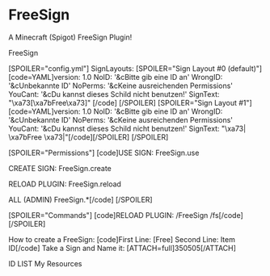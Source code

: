 # FreeSign
A Minecraft (Spigot) FreeSign Plugin!

FreeSign

[SPOILER="config.yml"]
SignLayouts:
[SPOILER="Sign Layout #0 (default)"]
[code=YAML]version: 1.0
NoID: '&cBitte gib eine ID an'
WrongID: '&cUnbekannte ID'
NoPerms: '&cKeine ausreichenden Permissions'
YouCant: '&cDu kannst dieses Schild nicht benutzen!'
SignText: "\xa73[\xa7bFree\xa73]"
[/code]
[/SPOILER]
[SPOILER="Sign Layout #1"][code=YAML]version: 1.0
NoID: '&cBitte gib eine ID an'
WrongID: '&cUnbekannte ID'
NoPerms: '&cKeine ausreichenden Permissions'
YouCant: '&cDu kannst dieses Schild nicht benutzen!'
SignText: "\xa73| \xa7bFree \xa73|"[/code][/SPOILER]
[/SPOILER]

[SPOILER="Permissions"]
[code]USE SIGN:
FreeSign.use

CREATE SIGN:
FreeSign.create

RELOAD PLUGIN:
FreeSign.reload

ALL (ADMIN)
FreeSign.*[/code]
[/SPOILER]

[SPOILER="Commands"]
[code]RELOAD PLUGIN:
/FreeSign
/fs[/code]
[/SPOILER]

How to create a FreeSign:
[code]First Line:
[Free]
Second Line:
Item ID[/code]
Take a Sign and Name it:
[ATTACH=full]350505[/ATTACH]

ID LIST
My Resources

